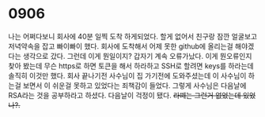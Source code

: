 # 0906

나는 어쩌다보니 회사에 40분 일찍 도착 하게되었다. 할게 없어서 친구랑 잠깐 얼굴보고 저녁약속을 잡고 빠이빠이 했다.
회사에 도착해서 어제 못한 github에 올리는걸 해야겠다는 생각으로 갔다. 그런데 이게 뭔일이지? 갑자기 계속 오류가났다.
이게 뭔오류인지 찾아 봤는데 무슨 https로 하면 토큰을 해서 하라하고 SSH로 할려면 keys를 하라는데 솔직히 이것만
했다. 회사 끝나기전 사수님이 집 가기전에 도와주셨는데 이 사수님이 하는걸 보면서 이 쉬운걸 못하고 있었다는 
죄책감이 들었다. 그렇게 사수님은 다음날에 RSA라는 것을 공부하라고 하셨다. 다음날이 걱정이 됐다.
~~라뗴는 그런거 없었는데 있었나?.~~ 
